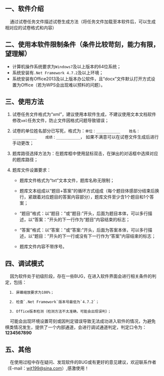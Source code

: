 ## 一、软件介绍

    通过试卷任务文件描述试卷生成方法（将任务文件加载至本软件后，可以生成相对应的试卷格式和内容）

## 二、使用本软件限制条件（条件比较苛刻，能力有限，望理解）

- 计算机操作系统要求为`Windows7`及以上版本的64位系统；
- 系统安装有`.Net Framework 4.7.2`及以上环境；
- 系统安装有Office2013及以上版本办公软件，且“docx”文件默认打开方式设置为Office（若为WPS会出现难以预料的问题）。

## 三、使用方法

1. 试卷任务文件格式为“xml”，建议使用本软件生成，不建议使用文本文档软件修改`xml`任务文件，防止文件因格式问题导致错误；

2. 试卷的单位姓名部分已写死，格式为：`单位：___________    姓名：___________    成绩：___________`， 如果不满意可以在试卷文件生成后进行手动更改；

3. 题库路径选择方法为：在题库框中使用鼠标双击，在弹出的对话框中选择对应的题库路径；

4. 题库文件设置要求：
   
   - 题库文件格式为“txt”文本文件，题库名称无限制；
   
   - 题库文本组成以“题目+答案”的循环方式组成（每个题目体感部分结束后换行，紧跟着对应题目的答案内容部分），题库文件至少含1个题目和1个答案；
   
   - “题目”格式：以“题目：”或“题目:”开头，后面为题目本体，可以多行描述，以“答案：”开头的下一行作为“题目”内容结束的标志；
   
   - “答案”格式：以“答案：”或“答案:”开头，后面为答案本体，可以多行描述，以“题目：”开头的下一行或没有下一行作为“答案”内容结束的标志；
   
   - 题库文件内容不带序号。

## 四、调试模式

    因为软件处于初级阶段，存在一些BUG，在进入软件界面会进行相关条件的判定，包括：

      1. 屏幕缩放要求为100%；
    
      2. 检查`.Net Framework`版本号最低为`4.7.2`；
    
      3. Office版本检测（检测方法不太准确，可能会出现误判）；

    可能会出现环境设置苛刻或因判定错误导致无法成功进入软件的情况，为避免棋类情况发生，提供了一个内部通道，会进行调试通道判定，判定口令为：**1234567890**

## 五、其他

    在使用过程中存在疑问、发现软件的BUG或有更好的意见建议，欢迎联系作者（E-mail：wjt199@sina.com）,感激使用！
